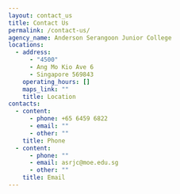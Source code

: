 ```yaml
---
layout: contact_us
title: Contact Us
permalink: /contact-us/
agency_name: Anderson Serangoon Junior College
locations:
  - address:
      - "4500"
      - Ang Mo Kio Ave 6
      - Singapore 569843
    operating_hours: []
    maps_link: ""
    title: Location
contacts:
  - content:
      - phone: +65 6459 6822
      - email: ""
      - other: ""
    title: Phone
  - content:
      - phone: ""
      - email: asrjc@moe.edu.sg
      - other: ""
    title: Email
---
```

